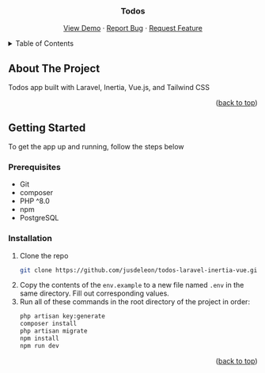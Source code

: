 <div id="top"></div>

<div align="center">
    <h3 align="center">Todos</h3>
    <p align="center">
    <a href="https://todos-laravel-inertia-vue.herokuapp.com/">View Demo</a>
    ·
    <a href="https://github.com/jusdeleon/todos-laravel-inertia-vue/issues">Report Bug</a>
    ·
    <a href="https://github.com/jusdeleon/todos-laravel-inertia-vue/issues">Request Feature</a>
  </p>
</div>

<!-- TABLE OF CONTENTS -->
<details>
  <summary>Table of Contents</summary>
  <ol>
    <li>
      <a href="#about-the-project">About The Project</a>
    </li>
    <li>
      <a href="#getting-started">Getting Started</a>
      <ul>
        <li><a href="#prerequisites">Prerequisites</a></li>
        <li><a href="#installation">Installation</a></li>
      </ul>
    </li>
  </ol>
</details>


<!-- ABOUT THE PROJECT -->

## About The Project

Todos app built with Laravel, Inertia, Vue.js, and Tailwind CSS

<p align="right">(<a href="#top">back to top</a>)</p>

<!-- GETTING STARTED -->

## Getting Started

To get the app up and running, follow the steps below


### Prerequisites

* Git
* composer
* PHP ^8.0
* npm
* PostgreSQL

### Installation

1. Clone the repo
   ```sh
   git clone https://github.com/jusdeleon/todos-laravel-inertia-vue.git
   ```
2. Copy the contents of the `env.example` to a new file named `.env` in the same directory. Fill out corresponding values.
3. Run all of these commands in the root directory of the project in order:
   ```sh
   php artisan key:generate
   composer install
   php artisan migrate
   npm install
   npm run dev
   ```
<p align="right">(<a href="#top">back to top</a>)</p>
